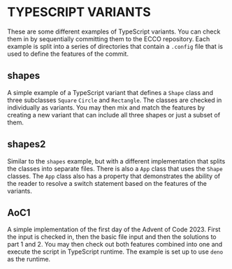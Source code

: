 # TYPESCRIPT VARIANTS

These are some different examples of TypeScript variants. You can check them in by 
sequentially committing them to the ECCO repository. Each example is split into a series of directories that contain
a `.config` file that is used to define the features of the commit.

## shapes
A simple example of a TypeScript variant that defines a `Shape` class and three subclasses `Square` `Circle` and `Rectangle`.
The classes are checked in individually as variants. You may then mix and match the features by creating a new variant that 
can include all three shapes or just a subset of them.

## shapes2
Similar to the `shapes` example, but with a different implementation that splits the classes into separate files. There is
also a `App` class that uses the `Shape` classes. The `App` class also has a property that
demonstrates the ability of the reader to resolve a switch statement based on the features of the variants.

## AoC1
A simple implementation of the first day of the Advent of Code 2023. First the input is checked in, then the basic file input
and then the solutions to part 1 and 2. You may then check out both features combined into one and execute the script in
TypeScript runtime. The example is set up to use `deno` as the runtime.
